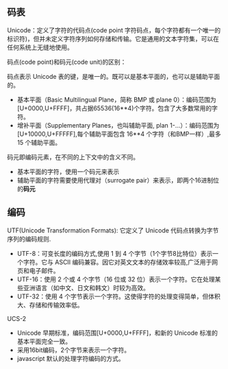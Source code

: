 ## 码表

Unicode：定义了字符的代码点(code point 字符码点，每个字符都有一个唯一的标识符)，但并未定义字符序列如何存储和传输。它是通用的文本字符集，可以在任何系统上无缝地使用。

码点(code point)和码元(code unit)的区别：

码点表示 Unicode 表的键，是唯一的。既可以是基本平面的，也可以是辅助平面的。
- 基本平面（Basic Multilingual Plane，简称 BMP 或 plane 0）：编码范围为[U+0000,U+FFFF]，共占据65536(16**4)个字符。包含了大多数常用的字符。
- 增补平面（Supplementary Planes，也叫辅助平面, plan 1-...）：编码范围为[U+10000,U+FFFFF],每个辅助平面包含 16**4 个字符（和BMP一样）,最多 15 个辅助平面。

码元即编码元素，在不同的上下文中的含义不同。
- 基本平面的字符，使用一个码元来表示
- 辅助平面的字符需要使用代理对（surrogate pair）来表示，即两个16进制位的**码元**

## 编码

UTF(Unicode Transformation Formats): 它定义了 Unicode 代码点转换为字节序列的编码规则.

- UTF-8：可变长度的编码方式,使用 1 到 4 个字节（1个字节8比特位）表示一个字符。它与 ASCII 编码兼容。因它对英文文本的存储效率较高,广泛用于网页和电子邮件。
- UTF-16：使用 2 个或 4 个字节（16 位或 32 位）表示一个字符。它在处理某些亚洲语言（如中文、日文和韩文）时较为高效。
- UTF-32：使用 4 个字节表示一个字符。这使得字符的处理变得简单，但体积大、存储和传输效率低。

UCS-2
- Unicode 早期标准，编码范围[U+0000,U+FFFF]，和新的 Unicode 标准的基本平面完全一致。
- 采用16bit编码，2个字节来表示一个字符。
- javascript 默认的处理字符编码的方式。
